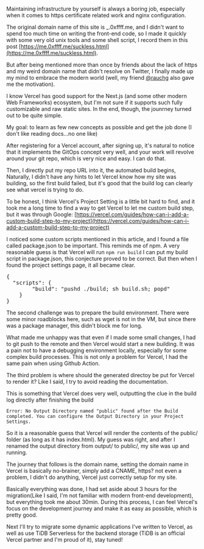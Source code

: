 Maintaining infrastructure by yourself is always a boring job, especially when it comes to https certificate related work and nginx configuration.

The original domain name of this site is _.0xffff.me, and I didn't want to spend too much time on writing the front-end code, so I made it quickly with some very old unix tools and some shell script, I record them in this post [https://me.0xffff.me/suckless.html](https://me.0xffff.me/suckless.html).

But after being mentioned more than once by friends about the lack of https and my weird domain name that didn't resolve on Twitter, I finally made up my mind to embrace the modern world (well, my friend [@rauchg](twitter.com/rauchg) also gave me the motivation).

I know Vercel has good support for the Next.js (and some other modern Web Frameworks) ecosystem, but I'm not sure if it supports such fully customizable and raw static sites. In the end, though, the jounrney turned out to be quite simple. 

My goal: to learn as few new concepts as possible and get the job done (I don't like reading docs...no one like)

After registering for a Vercel account, after signing up, it's natural to notice that it implements the GitOps concept very well, and your work will revolve around your git repo, which is very nice and easy. I can do that.

Then, I directly put my repo URL into it, the automated build begins, Naturally, I didn't have any hints to let Vercel know how my site was building, so the first build failed, but it's good that the build log can clearly see what vercel is trying to do.

To be honest, I think Vercel's Project Setting is a little bit hard to find, and it took me a long time to find a way to get Vercel to let me custom build step, but it was through Google: [https://vercel.com/guides/how-can-i-add-a-custom-build-step-to-my-project](https://vercel.com/guides/how-can-i-add-a-custom-build-step-to-my-project)

I noticed some custom scripts mentioned in this article, and I found a file called package.json to be important. This reminds me of npm. A very reasonable guess is that Vercel will run `npm run build` I can put my build script in package.json, this conjecture proved to be correct. But then when I found the project settings page, it all became clear.

<pre>
{
  "scripts": {
        "build": "pushd ./build; sh build.sh; popd"
    }
}
</pre>

The second challenge was to prepare the build environment. There were some minor roadblocks here, such as wget is not in the VM, but since there was a package manager, this didn't block me for long.

What made me unhappy was that even if I made some small changes, I had to git push to the remote and then Vercel would start a new building. It was a pain not to have a debugging environment locally, especially for some complex build processes. This is not only a problem for Vercel, I had the same pain when using Github Action. 

The third problem is where should the generated directoy be put for Vercel to render it? Like I said, I try to avoid reading the documentation. 

This is something that Vercel does very well, outputting the clue in the build log directly after finishing the build

`Error: No Output Directory named "public" found after the Build completed. You can configure the Output Directory in your Project Settings.`

So it is a reasonable guess that Vercel will render the contents of the public/ folder (as long as it has index.html). My guess was right, and after I renamed the output directory from output/ to public/, my site was up and running.

The journey that follows is the domain name, setting the domain name in Vercel is basically no-brainer, simply add a CNAME, https? not even a problem, I didn't do anything, Vercel just correctly setup for my site.

Basically everything was done, I had set aside about 3 hours for the migration(Like I said, I'm not familiar with modern front-end development), but everything took me about 30min. During this process, I can feel Vercel's focus on the development journey and make it as easy as possible, which is pretty good.

Next I'll try to migrate some dynamic applications I've written to Vercel, as well as use TiDB Serverless for the backend storage (TiDB is an official Vercel partner and I'm proud of it), stay tuned!





